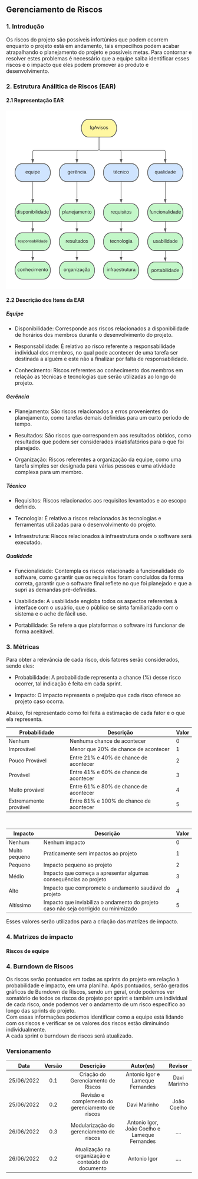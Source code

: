 ## Gerenciamento de Riscos

### 1. Introdução

Os riscos do projeto são possíveis infortúnios que podem ocorrem enquanto o projeto está em andamento, tais empecilhos podem acabar atrapalhando o planejamento do projeto e possíveis metas. Para contornar e resolver estes problemas é necessário que a equipe saiba identificar esses riscos e o impacto que eles podem promover ao produto e desenvolvimento.<br>

### 2. Estrutura Análitica de Riscos (EAR)

#### 2.1 Representação EAR

<center>

![Correcao Inflacao](../../assets/img/EAR.png)
</center>

#### 2.2 Descrição dos Itens da EAR

##### Equipe

- Disponibilidade: Corresponde aos riscos relacionados a disponibilidade de horários dos membros durante o desenvolvimento do projeto.

- Responsabilidade: É relativo ao risco referente a responsabilidade individual dos membros, no qual pode acontecer de uma tarefa ser destinada a alguém e este não a finalizar por falta de responsabilidade.

- Conhecimento: Riscos referentes ao conhecimento dos membros em relação as técnicas e tecnologias que serão utilizadas ao longo do projeto.

##### Gerência

- Planejamento: São riscos relacionados a erros provenientes do planejamento, como tarefas demais definidas para um curto período de tempo.

- Resultados: São riscos que correspondem aos resultados obtidos, como resultados que podem ser considerados insatisfatórios para o que foi planejado.

- Organização: Riscos referentes a organização da equipe, como uma tarefa simples ser designada para várias pessoas e uma atividade complexa para um membro.

##### Técnico

- Requisitos: Riscos relacionados aos requisitos levantados e ao escopo definido.

- Tecnologia: É relativo a riscos relacionados às tecnologias e ferramentas utilizadas para o desenvolvimento do projeto.

- Infraestrutura: Riscos relacionados à infraestrutura onde o software será executado.

##### Qualidade

- Funcionalidade: Contempla os riscos relacionado à funcionalidade do software, como garantir que os requisitos foram concluídos da forma correta, garantir que o software final reflete no que foi planejado e que a supri as demandas pré-definidas.

- Usabilidade: A usabilidade engloba todos os aspectos referentes à interface com o usuário, que o público se sinta familiarizado com o sistema e o ache de fácil uso.

- Portabilidade: Se refere a que plataformas o software irá funcionar de forma aceitável.


### 3. Métricas

Para obter a relevância de cada risco, dois fatores serão considerados, sendo eles:

- Probabilidade: A probabilidade representa a chance (%) desse risco ocorrer, tal indicação é feita em cada sprint.

- Impacto: O impacto representa o prejuízo que cada risco oferece ao projeto caso ocorra.

Abaixo, foi representado como foi feita a estimação de cada fator e o que ela representa.

| Probabilidade  | Descrição                               | Valor |
| -------------- | --------------------------------------- | ----- |
| Nenhum        		| Nenhuma chance de acontecer             | 0     |
| Improvável    	    | Menor que 20% de chance de acontecer    | 1     |
| Pouco Provável	    | Entre 21% e 40% de chance de acontecer  | 2     |
| Provável      	    | Entre 41% e 60% de chance de acontecer  | 3     |
| Muito provável	    | Entre 61% e 80% de chance de acontecer  | 4     |
| Extremamente provável | Entre 81% e 100% de chance de acontecer | 5     |

<br>

| Impacto       | Descrição                                                                            | Valor |
| ------------- | ------------------------------------------------------------------------------------ | ----- |
| Nenhum        | Nenhum impacto                                                                       | 0     |
| Muito pequeno | Praticamente sem impactos ao projeto                                                 | 1     |
| Pequeno       | Impacto pequeno ao projeto                                                           | 2     |
| Médio         | Impacto que começa a apresentar algumas consequências ao projeto                     | 3     |
| Alto          | Impacto que compromete o andamento saudável do projeto                               | 4     |
| Altíssimo     | Impacto que inviabiliza o andamento do projeto caso não seja corrigido ou minimizado | 5     |


Esses valores serão utilizados para a criação das matrizes de impacto.

### 4.  Matrizes de impacto

#### Riscos de equipe


### 4. Burndown de Riscos

Os riscos serão pontuados em todas as sprints do projeto em relação à probabilidade e impacto, em uma planilha. Após pontuados, serão gerados gráficos de Burndown de Riscos, sendo um geral, onde podemos ver somatório de todos os riscos do projeto por sprint e também um individual de cada risco, onde podemos ver o andamento de um risco específico ao longo das sprints do projeto.<br>
Com essas informações podemos identificar como a equipe está lidando com os riscos e verificar se os valores dos riscos estão diminuindo individualmente.<br>
A cada sprint o burndown de riscos será atualizado.


### Versionamento

| Data       | Versão |  Descrição         | Autor(es)                | Revisor         |
|:----------:|:------:| :-----------------:| :-----------------------------------------------------------------: | :-------------: |
| 25/06/2022 | 0.1    | Criação do Gerenciamento de Riscos  | Antonio Igor e Lameque Fernandes      | Davi Marinho |
| 25/06/2022 | 0.2    | Revisão e complemento do gerenciamento de riscos  | Davi Marinho      |  João Coelho |
| 26/06/2022 | 0.3    | Modularização do gerenciamento de riscos | Antonio Igor, João Coelho e Lameque Fernandes | .... |
| 26/06/2022 | 0.2    | Atualização na organização e conteúdo do documento  | Antonio Igor | .... |

